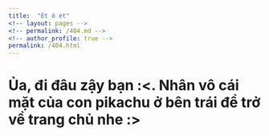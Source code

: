 ```yaml
---
title:  "Ét ô ét"
<!-- layout: pages -->
<!-- permalink: /404.md -->
<!-- author_profile: true -->
permalink: /404.html
---
```


# Ủa, đi đâu zậy bạn :<. Nhân vô cái mặt của con pikachu ở bên trái để trở về trang chủ nhe :>
